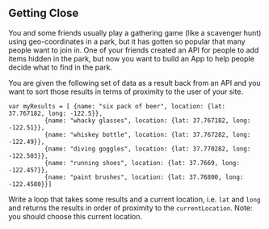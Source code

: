 ## Getting Close



You and some friends usually play a gathering game (like a scavenger hunt) using geo-coordinates in a park, but it has gotten so popular that many people want to join in. One of your friends created an API for people to add items hidden in the park, but now you want to build an App to help people decide what to find in the park.

 You are given the following set of data as a result back from an API and you want to sort those results in terms of proximity to the user of your site.

```
var myResults = [ {name: "six pack of beer", location: {lat: 37.767182, long: -122.5}}, 
          {name: "whacky glasses", location: {lat: 37.767182, long: -122.51}},
          {name: "whiskey bottle", location: {lat: 37.767282, long: -122.49}},
          {name: "diving goggles", location: {lat: 37.770282, long: -122.503}},
          {name: "running shoes", location: {lat: 37.7669, long: -122.457}},
          {name: "paint brushes", location: {lat: 37.76800, long: -122.4580}}]
```
          
          
          
Write a loop that takes some results and a current location, i.e. `lat` and `long` and returns the results in order of proximity to the `currentLocation`. Note: you should choose this current location.

      
